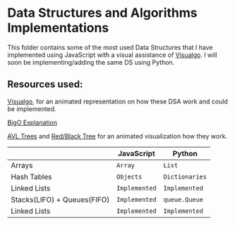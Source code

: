 # Data Structures and Algorithms Implementations

This folder contains some of the most used Data Structures that I have implemented using JavaScript with a visual assistance of [Visualgo](https://visualgo.net/en). I will soon be implementing/adding the same DS using Python.

## Resources used:

[Visualgo](https://visualgo.net), for an animated representation on how these DSA work and could be implemented.

[BigO Explanation](https://medium.com/@mendozabridget777/big-o-notation-time-space-complexity-9bc31952052c)

[AVL Trees](https://www.cs.usfca.edu/~galles/visualization/AVLtree.html) and [Red/Black Tree](https://www.cs.usfca.edu/~galles/visualization/RedBlack.html) for an animated visualization how they work.


|                |JavaScript                          |Python                         |
|----------------|-------------------------------|-----------------------------|
|Arrays|`Array`            |`List`          |
|Hash Tables          |`Objects`            |`Dictionaries`           |
|Linked Lists          |`Implemented`|`Implemented`|
|Stacks(LIFO) + Queues(FIFO)         |`Implemented`|`queue.Queue`|
|Linked Lists          |`Implemented`|`Implemented`|
